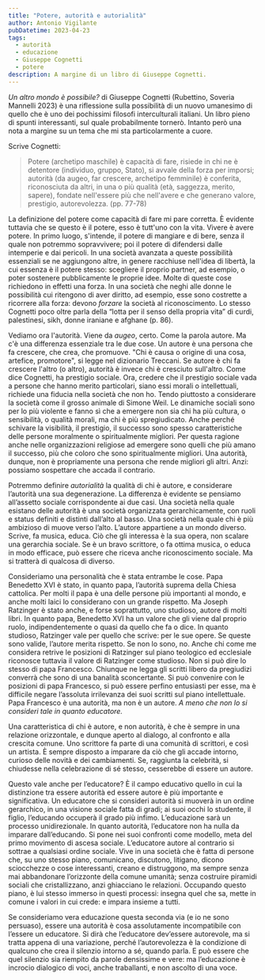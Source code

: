 ```yaml
---
title: "Potere, autorità e autorialità"
author: Antonio Vigilante
pubDatetime: 2023-04-23
tags: 
  - autorità
  - educazione
  - Giuseppe Cognetti
  - potere
description: A margine di un libro di Giuseppe Cognetti.
---
```


_Un altro mondo è possibile?_ di Giuseppe Cognetti (Rubettino, Soveria Mannelli 2023) è una riflessione sulla possibilità di un nuovo umanesimo di quello che è uno dei pochissimi filosofi interculturali italiani. Un libro pieno di spunti interessanti, sul quale probabilmente tornerò. Intanto però una nota a margine su un tema che mi sta particolarmente a cuore.

Scrive Cognetti:

> Potere (archetipo maschile) è capacità di fare, risiede in chi ne è detentore (individuo, gruppo, Stato), si avvale della forza per imporsi; autorità (da augeo, far crescere, archetipo femminile) è conferita, riconosciuta da altri, in una o più qualità (età, saggezza, merito, sapere), fondate nell'essere più che nell'avere e che generano valore, prestigio, autorevolezza. (pp. 77-78)

La definizione del potere come capacità di fare mi pare corretta. È evidente tuttavia che se questo è il potere, esso è tutt'uno con la vita. Vivere è avere potere. In primo luogo, s'intende, il potere di mangiare e di bere, senza il quale non potremmo sopravvivere; poi il potere di difendersi dalle intemperie e dai pericoli. In una società avanzata a queste possibilità essenziali se ne aggiungono altre, in genere racchiuse nell'idea di libertà, la cui essenza è il potere stesso: scegliere il proprio partner, ad esempio, o poter sostenere pubblicamente le proprie idee. Molte di queste cose richiedono in effetti una forza. In una società che neghi alle donne le possibilità cui ritengono di aver diritto, ad esempio, esse sono costrette a ricorrere alla forza: devono _forzare_ la società al riconoscimento. Lo stesso Cognetti poco oltre parla della “lotta per il senso della propria vita” di curdi, palestinesi, sikh, donne iraniane e afghane (p. 86).

Vediamo ora l'autorità. Viene da _augeo_, certo. Come la parola autore. Ma c'è una differenza essenziale tra le due cose. Un autore è una persona che fa crescere, che crea, che promuove. "Chi è causa o origine di una cosa, artefice, promotore", si legge nel dizionario Treccani. Se autore è chi fa crescere l'altro (o altro), autorità è invece chi è cresciuto sull'altro. Come dice Cognetti, ha prestigio sociale. Ora, credere che il prestigio sociale vada a persone che hanno merito particolari, siano essi morali o intellettuali, richiede una fiducia nella società che non ho. Tendo piuttosto a considerare la società come il grosso animale di Simone Weil. Le dinamiche sociali sono per lo più violente e fanno sì che a emergere non sia chi ha più cultura, o sensibilità, o qualità morali, ma chi è più spregiudicato. Anche perché schivare la visibilità, il prestigio, il successo sono spesso caratteristiche delle persone moralmente o spiritualmente migliori. Per questa ragione anche nelle organizzazioni religiose ad emergere sono quelli che più amano il successo, più che coloro che sono spiritualmente migliori. Una autorità, dunque, non è propriamente una persona che rende migliori gli altri. Anzi: possiamo sospettare che accada il contrario.

Potremmo definire _autorialità_ la qualità di chi è autore, e considerare l’autorità una sua degenerazione. La differenza è evidente se pensiamo all’assetto sociale corrispondente ai due casi. Una società nella quale esistano delle autorità è una società organizzata gerarchicamente, con ruoli e status definiti e distinti dall’alto al basso. Una società nella quale chi è più ambizioso di muove verso l’alto. L’autore appartiene a un mondo diverso. Scrive, fa musica, educa. Ciò che gli interessa è la sua opera, non scalare una gerarchia sociale. Se è un bravo scrittore, o fa ottima musica, o educa in modo efficace, può essere che riceva anche riconoscimento sociale. Ma si tratterà di qualcosa di diverso.

Consideriamo una personalità che è stata entrambe le cose. Papa Benedetto XVI è stato, in quanto papa, l’autorità suprema della Chiesa cattolica. Per molti il papa è una delle persone più importanti al mondo, e anche molti laici lo considerano con un grande rispetto. Ma Joseph Ratzinger è stato anche, e forse soprattutto, uno studioso, autore di molti libri. In quanto papa, Benedetto XVI ha un valore che gli viene dal proprio ruolo, indipendentemente o quasi da quello che fa o dice. In quanto studioso, Ratzinger vale per quello che scrive: per le sue opere. Se queste sono valide, l’autore merita rispetto. Se non lo sono, no. Anche chi come me considera retrive le posizioni di Ratzinger sul piano teologico ed ecclesiale riconosce tuttavia il valore di Ratzinger come studioso. Non si può dire lo stesso di papa Francesco. Chiunque ne legga gli scritti libero da pregiudizi converrà che sono di una banalità sconcertante. Si può convenire con le posizioni di papa Francesco, si può essere perfino entusiasti per esse, ma è difficile negare l’assoluta irrilevanza dei suoi scritti sul piano intellettuale. Papa Francesco è una autorità, ma non è un autore. _A meno che non lo si consideri tale in quanto educatore._

Una caratteristica di chi è autore, e non autorità, è che è sempre in una relazione orizzontale, e dunque aperto al dialogo, al confronto e alla crescita comune. Uno scrittore fa parte di una comunità di scrittori, e così un artista. È sempre disposto a imparare da ciò che gli accade intorno, curioso delle novità e dei cambiamenti. Se, raggiunta la celebrità, si chiudesse nella celebrazione di sé stesso, cesserebbe di essere un autore.

Questo vale anche per l’educatore? È il campo educativo quello in cui la distinzione tra essere autorità ed essere autore è più importante e significativa. Un educatore che si consideri autorità si muoverà in un ordine gerarchico, in una visione sociale fatta di gradi; ai suoi occhi lo studente, il figlio, l’educando occuperà il grado più infimo. L’educazione sarà un processo unidirezionale. In quanto autorità, l’educatore non ha nulla da imparare dall’educando. Si pone nei suoi confronti come modello, meta del primo movimento di ascesa sociale. L’educatore autore al contrario si sottrae a qualsiasi ordine sociale. Vive in una società che è fatta di persone che, su uno stesso piano, comunicano, discutono, litigano, dicono sciocchezze o cose interessanti, creano e distruggono, ma sempre senza mai abbandonare l’orizzonte della comune umanità; senza costruire piramidi sociali che cristallizzano, anzi ghiacciano le relazioni. Occupando questo piano, è lui stesso immerso in questi processi: insegna quel che sa, mette in comune i valori in cui crede: e impara insieme a tutti.

Se consideriamo vera educazione questa seconda via (e io ne sono persuaso), essere una autorità è cosa assolutamente incompatibile con l’essere un educatore. Si dirà che l’educatore dev’essere autorevole, ma si tratta appena di una variazione, perché l’autorevolezza è la condizione di qualcuno che crea il silenzio intorno a sé, quando parla. E può essere che quel silenzio sia riempito da parole densissime e vere: ma l’educazione è incrocio dialogico di voci, anche traballanti, e non ascolto di una voce.
